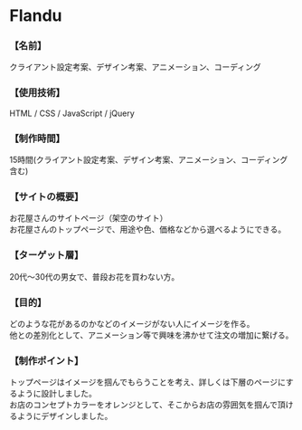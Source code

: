# Flandu

### 【名前】
クライアント設定考案、デザイン考案、アニメーション、コーディング

### 【使用技術】
HTML / CSS / JavaScript / jQuery

### 【制作時間】
15時間(クライアント設定考案、デザイン考案、アニメーション、コーディング含む)

### 【サイトの概要】
お花屋さんのサイトページ（架空のサイト）<br>
お花屋さんのトップページで、用途や色、価格などから選べるようにできる。

### 【ターゲット層】
20代〜30代の男女で、普段お花を買わない方。

### 【目的】
どのような花があるのかなどのイメージがない人にイメージを作る。<br>
他との差別化として、アニメーション等で興味を沸かせて注文の増加に繋げる。

### 【制作ポイント】
トップページはイメージを掴んでもらうことを考え、詳しくは下層のページにするように設計しました。<br>
お店のコンセプトカラーをオレンジとして、そこからお店の雰囲気を掴んで頂けるようにデザインしました。
